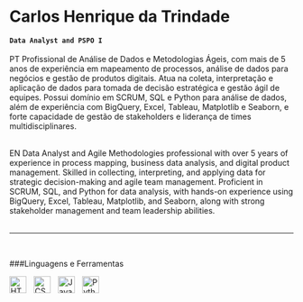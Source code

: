 #  Carlos Henrique da Trindade

**`Data Analyst and PSPO I`**
<br>
<br>
PT Profissional de Análise de Dados e Metodologias Ágeis, com mais de 5 anos de experiência em mapeamento de processos, análise de dados para negócios e gestão de produtos digitais. Atua na coleta, interpretação e aplicação de dados para tomada de decisão estratégica e gestão ágil de equipes. Possui domínio em SCRUM, SQL e Python para análise de dados, além de experiência com BigQuery, Excel, Tableau, Matplotlib e Seaborn, e forte capacidade de gestão de stakeholders e liderança de times multidisciplinares.
<br>
<br>


EN Data Analyst and Agile Methodologies professional with over 5 years of experience in process mapping, business data analysis, and digital product management. Skilled in collecting, interpreting, and applying data for strategic decision-making and agile team management. Proficient in SCRUM, SQL, and Python for data analysis, with hands-on experience using BigQuery, Excel, Tableau, Matplotlib, and Seaborn, along with strong stakeholder management and team leadership abilities.
<br>
<br>




---
<br>

###Linguagens e Ferramentas

<img 
    align="left" 
    alt="HTML"
    title="HTML" 
    width="30px" 
    style="padding-right: 10px;" 
    src="https://www.svgrepo.com/show/331760/sql-database-generic.svg" 
/>
<img 
    align="left" 
    alt="CSS" 
    title="CSS"
    width="30px" 
    style="padding-right: 10px;" 
    src="https://cdn.worldvectorlogo.com/logos/google-bigquery-logo-1.svg" 
/>
<img 
    align="left" 
    alt="JavaScript" 
    title="JavaScript"
    width="30px" 
    style="padding-right: 10px;" 
    src="https://img.icons8.com/?size=512&id=xSkewUSqtErH&format=png" 
/>

<img 
    align="left" 
    alt="Python" 
    title="Python"
    width="30px" 
    style="padding-right: 10px;" 
    src="https://cdn.jsdelivr.net/gh/devicons/devicon@latest/icons/python/python-original.svg" 
/>

<br/>
<br/>

